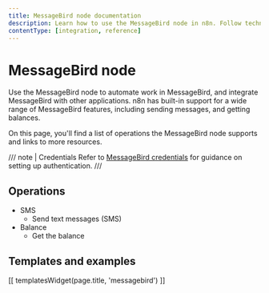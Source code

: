 ```yaml
---
title: MessageBird node documentation
description: Learn how to use the MessageBird node in n8n. Follow technical documentation to integrate MessageBird node into your workflows.
contentType: [integration, reference]
---
```


# MessageBird node

Use the MessageBird node to automate work in MessageBird, and integrate MessageBird with other applications. n8n has built-in support for a wide range of MessageBird features, including sending messages, and getting balances. 

On this page, you'll find a list of operations the MessageBird node supports and links to more resources.

/// note | Credentials
Refer to [MessageBird credentials](/integrations/builtin/credentials/messagebird.md) for guidance on setting up authentication. 
///

## Operations

* SMS
    * Send text messages (SMS)
* Balance
    * Get the balance

## Templates and examples

<!-- see https://www.notion.so/n8n/Pull-in-templates-for-the-integrations-pages-37c716837b804d30a33b47475f6e3780 -->
[[ templatesWidget(page.title, 'messagebird') ]]

